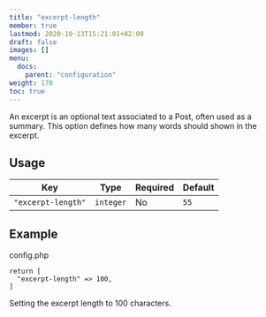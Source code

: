 ```yaml
---
title: "excerpt-length"
member: true
lastmod: 2020-10-13T15:21:01+02:00
draft: false
images: []
menu:
  docs:
    parent: "configuration"
weight: 170
toc: true
---
```


An excerpt is an optional text associated to a Post, often used as a summary. This option defines how many words should shown in the excerpt.

## Usage

| Key                | Type      | Required | Default |
| ------------------ | --------- | -------- | ------- |
| `"excerpt-length"` | `integer` | No       | `55`    |


## Example

<div class="code-heading">config.php</div>

```
return [
  "excerpt-length" => 100,
]
```

<div class="code-caption">Setting the excerpt length to 100 characters.</div>